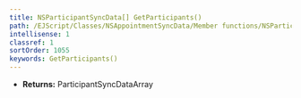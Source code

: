 ```yaml
---
title: NSParticipantSyncData[] GetParticipants()
path: /EJScript/Classes/NSAppointmentSyncData/Member functions/NSParticipantSyncData[] GetParticipants()
intellisense: 1
classref: 1
sortOrder: 1055
keywords: GetParticipants()
---
```



* **Returns:** ParticipantSyncDataArray


